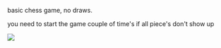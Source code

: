 basic chess game, no draws.

you need to start the game couple of time's if all piece's don't show up

![](https://github.com/joel-tikkanen/chessgame/blob/main/game.gif)